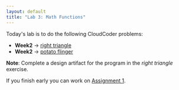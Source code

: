 ```yaml
---
layout: default
title: "Lab 3: Math Functions"
---
```


Today's lab is to do the following CloudCoder problems:

-   <b>Week2</b> &rarr; <a href="https://cs.ycp.edu/cloudcoder/#exercise?c=26,p=1221">right triangle</a>
-   <b>Week2</b> &rarr; <a href="https://cs.ycp.edu/cloudcoder/#exercise?c=26,p=1222">potato flinger</a>

<b>Note</b>: Complete a design artifact for the program in the *right triangle* exercise.

If you finish early you can work on [Assignment 1](../assign/assign01.html).

